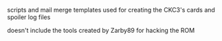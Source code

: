 scripts and mail merge templates used for creating the CKC3's cards and spoiler log files

doesn't include the tools created by Zarby89 for hacking the ROM
